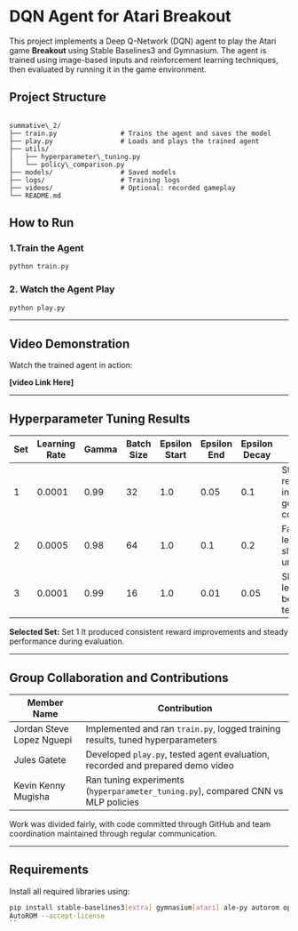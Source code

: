 # DQN Agent for Atari Breakout

This project implements a Deep Q-Network (DQN) agent to play the Atari game **Breakout** using Stable Baselines3 and Gymnasium. The agent is trained using image-based inputs and reinforcement learning techniques, then evaluated by running it in the game environment.

## Project Structure

```

summative\_2/
├── train.py                # Trains the agent and saves the model
├── play.py                 # Loads and plays the trained agent
├── utils/
│   ├── hyperparameter\_tuning.py
│   └── policy\_comparison.py
├── models/                 # Saved models
├── logs/                   # Training logs
├── videos/                 # Optional: recorded gameplay
└── README.md

````

## How to Run

### 1.Train the Agent

```bash
python train.py
````

### 2. Watch the Agent Play

```bash
python play.py
```
---

##  Video Demonstration

Watch the trained agent in action:

**\[video Link Here]**

---

##  Hyperparameter Tuning Results

| Set | Learning Rate | Gamma | Batch Size | Epsilon Start | Epsilon End | Epsilon Decay | Noted Behavior                              |
| --- | ------------- | ----- | ---------- | ------------- | ----------- | ------------- | ------------------------------------------- |
| 1   | 0.0001        | 0.99  | 32         | 1.0           | 0.05        | 0.1           | Stable reward increase, good convergence    |
| 2   | 0.0005        | 0.98  | 64         | 1.0           | 0.1         | 0.2           | Faster learning, slightly unstable          |
| 3   | 0.0001        | 0.99  | 16         | 1.0           | 0.01        | 0.05          | Slower learning, better long-term stability |

**Selected Set:** Set 1
It produced consistent reward improvements and steady performance during evaluation.

---

##  Group Collaboration and Contributions

| Member Name | Contribution                                                                      |
| ----------- | --------------------------------------------------------------------------------- |
| Jordan Steve Lopez Nguepi | Implemented and ran `train.py`, logged training results, tuned hyperparameters    |
| Jules Gatete | Developed `play.py`, tested agent evaluation, recorded and prepared demo video    |
| Kevin Kenny Mugisha | Ran tuning experiments (`hyperparameter_tuning.py`), compared CNN vs MLP policies |

Work was divided fairly, with code committed through GitHub and team coordination maintained through regular communication.

---

## Requirements

Install all required libraries using:

```bash
pip install stable-baselines3[extra] gymnasium[atari] ale-py autorom opencv-python
AutoROM --accept-license
``
